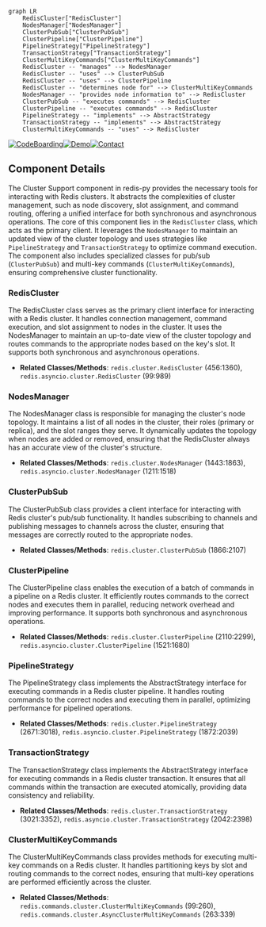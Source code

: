 ```mermaid
graph LR
    RedisCluster["RedisCluster"]
    NodesManager["NodesManager"]
    ClusterPubSub["ClusterPubSub"]
    ClusterPipeline["ClusterPipeline"]
    PipelineStrategy["PipelineStrategy"]
    TransactionStrategy["TransactionStrategy"]
    ClusterMultiKeyCommands["ClusterMultiKeyCommands"]
    RedisCluster -- "manages" --> NodesManager
    RedisCluster -- "uses" --> ClusterPubSub
    RedisCluster -- "uses" --> ClusterPipeline
    RedisCluster -- "determines node for" --> ClusterMultiKeyCommands
    NodesManager -- "provides node information to" --> RedisCluster
    ClusterPubSub -- "executes commands" --> RedisCluster
    ClusterPipeline -- "executes commands" --> RedisCluster
    PipelineStrategy -- "implements" --> AbstractStrategy
    TransactionStrategy -- "implements" --> AbstractStrategy
    ClusterMultiKeyCommands -- "uses" --> RedisCluster
```
[![CodeBoarding](https://img.shields.io/badge/Generated%20by-CodeBoarding-9cf?style=flat-square)](https://github.com/CodeBoarding/GeneratedOnBoardings)[![Demo](https://img.shields.io/badge/Try%20our-Demo-blue?style=flat-square)](https://www.codeboarding.org/demo)[![Contact](https://img.shields.io/badge/Contact%20us%20-%20codeboarding@gmail.com-lightgrey?style=flat-square)](mailto:codeboarding@gmail.com)

## Component Details

The Cluster Support component in redis-py provides the necessary tools for interacting with Redis clusters. It abstracts the complexities of cluster management, such as node discovery, slot assignment, and command routing, offering a unified interface for both synchronous and asynchronous operations. The core of this component lies in the `RedisCluster` class, which acts as the primary client. It leverages the `NodesManager` to maintain an updated view of the cluster topology and uses strategies like `PipelineStrategy` and `TransactionStrategy` to optimize command execution. The component also includes specialized classes for pub/sub (`ClusterPubSub`) and multi-key commands (`ClusterMultiKeyCommands`), ensuring comprehensive cluster functionality.

### RedisCluster
The RedisCluster class serves as the primary client interface for interacting with a Redis cluster. It handles connection management, command execution, and slot assignment to nodes in the cluster. It uses the NodesManager to maintain an up-to-date view of the cluster topology and routes commands to the appropriate nodes based on the key's slot. It supports both synchronous and asynchronous operations.
- **Related Classes/Methods**: `redis.cluster.RedisCluster` (456:1360), `redis.asyncio.cluster.RedisCluster` (99:989)

### NodesManager
The NodesManager class is responsible for managing the cluster's node topology. It maintains a list of all nodes in the cluster, their roles (primary or replica), and the slot ranges they serve. It dynamically updates the topology when nodes are added or removed, ensuring that the RedisCluster always has an accurate view of the cluster's structure.
- **Related Classes/Methods**: `redis.cluster.NodesManager` (1443:1863), `redis.asyncio.cluster.NodesManager` (1211:1518)

### ClusterPubSub
The ClusterPubSub class provides a client interface for interacting with Redis cluster's pub/sub functionality. It handles subscribing to channels and publishing messages to channels across the cluster, ensuring that messages are correctly routed to the appropriate nodes.
- **Related Classes/Methods**: `redis.cluster.ClusterPubSub` (1866:2107)

### ClusterPipeline
The ClusterPipeline class enables the execution of a batch of commands in a pipeline on a Redis cluster. It efficiently routes commands to the correct nodes and executes them in parallel, reducing network overhead and improving performance. It supports both synchronous and asynchronous operations.
- **Related Classes/Methods**: `redis.cluster.ClusterPipeline` (2110:2299), `redis.asyncio.cluster.ClusterPipeline` (1521:1680)

### PipelineStrategy
The PipelineStrategy class implements the AbstractStrategy interface for executing commands in a Redis cluster pipeline. It handles routing commands to the correct nodes and executing them in parallel, optimizing performance for pipelined operations.
- **Related Classes/Methods**: `redis.cluster.PipelineStrategy` (2671:3018), `redis.asyncio.cluster.PipelineStrategy` (1872:2039)

### TransactionStrategy
The TransactionStrategy class implements the AbstractStrategy interface for executing commands in a Redis cluster transaction. It ensures that all commands within the transaction are executed atomically, providing data consistency and reliability.
- **Related Classes/Methods**: `redis.cluster.TransactionStrategy` (3021:3352), `redis.asyncio.cluster.TransactionStrategy` (2042:2398)

### ClusterMultiKeyCommands
The ClusterMultiKeyCommands class provides methods for executing multi-key commands on a Redis cluster. It handles partitioning keys by slot and routing commands to the correct nodes, ensuring that multi-key operations are performed efficiently across the cluster.
- **Related Classes/Methods**: `redis.commands.cluster.ClusterMultiKeyCommands` (99:260), `redis.commands.cluster.AsyncClusterMultiKeyCommands` (263:339)